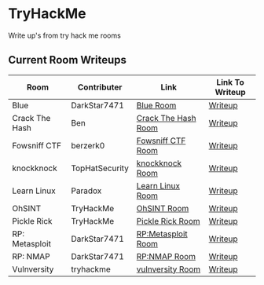 # TryHackMe
Write up's from try hack me rooms

## Current Room Writeups

|Room|Contributer|Link|Link To Writeup|
|----|-----------|-----|-----|
|Blue|DarkStar7471|[Blue Room](https://tryhackme.com/room/blue)|[Writeup](https://github.com/tigercub-co/TryHackMe/tree/master/Blue)
|Crack The Hash|Ben|[Crack The Hash Room](https://tryhackme.com/room/crackthehash)|[Writeup](https://github.com/tigercub-co/TryHackMe/tree/master/Crack_The_Hash)
|Fowsniff CTF|berzerk0|[Fowsniff CTF Room](https://tryhackme.com/room/ctf)|[Writeup](https://github.com/tigercub-co/TryHackMe/blob/master/Fowsniff_CTF)
|knockknock|TopHatSecurity|[knockknock Room](https://tryhackme.com/room/knockknock)|[Writeup](https://github.com/tigercub-co/TryHackMe/tree/master/KnockKnock)
|Learn Linux|Paradox|[Learn Linux Room](https://tryhackme.com/room/zthlinux)|[Writeup](https://github.com/tigercub-co/TryHackMe/tree/master/Learn_Linux)
|OhSINT|TryHackMe|[OhSINT Room](https://tryhackme.com/room/ohsint)|[Writeup](https://github.com/tigercub-co/TryHackMe/tree/master/OhSINT)
|Pickle Rick|TryHackMe|[Pickle Rick Room](https://tryhackme.com/room/picklerick)|[Writeup](https://github.com/tigercub-co/TryHackMe/tree/master/Pickle_Rick)
|RP: Metasploit|DarkStar7471|[RP:Metasploit Room](https://tryhackme.com/room/rpmetasploit)|[Writeup](https://github.com/tigercub-co/TryHackMe/tree/master/RP_Metasploit)
|RP: NMAP|DarkStar7471|[RP:NMAP Room](https://tryhackme.com/room/rpnmap)|[Writeup](https://github.com/tigercub-co/TryHackMe/tree/master/RP_NMAP)
|Vulnversity|tryhackme|[vulnversity Room](https://tryhackme.com/room/vulnversity)|[Writeup](https://github.com/tigercub-co/TryHackMe/tree/master/Vulnversity)
